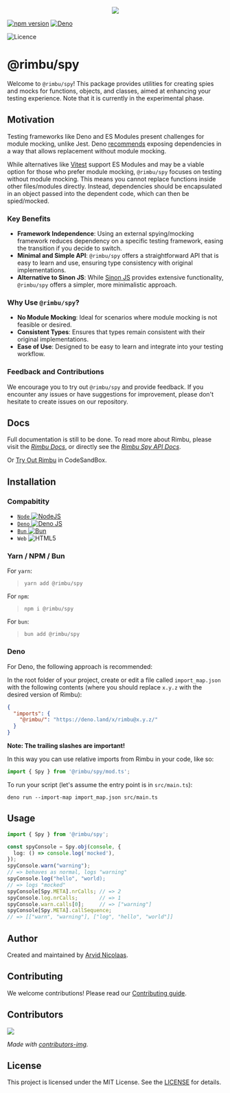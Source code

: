 <p align="center">
    <img src="https://github.com/rimbu-org/rimbu/raw/main/assets/rimbu_logo.svg" />
</p>

[![npm version](https://badge.fury.io/js/@rimbu%2Fspy.svg)](https://www.npmjs.com/package/@rimbu/spy) [![Deno](https://shield.deno.dev/x/rimbu)](http://deno.land/x/rimbu)

![Licence](https://img.shields.io/github/license/rimbu-org/rimbu)

# @rimbu/spy

Welcome to `@rimbu/spy`! This package provides utilities for creating spies and mocks for functions, objects, and classes, aimed at enhancing your testing experience. Note that it is currently in the experimental phase.

## Motivation

Testing frameworks like Deno and ES Modules present challenges for module mocking, unlike Jest. Deno [recommends](https://deno.land/manual@v1.25.2/testing/mocking) exposing dependencies in a way that allows replacement without module mocking.

While alternatives like [Vitest](https://vitest.dev/) support ES Modules and may be a viable option for those who prefer module mocking, `@rimbu/spy` focuses on testing without module mocking. This means you cannot replace functions inside other files/modules directly. Instead, dependencies should be encapsulated in an object passed into the dependent code, which can then be spied/mocked.

### Key Benefits

- **Framework Independence**: Using an external spying/mocking framework reduces dependency on a specific testing framework, easing the transition if you decide to switch.
- **Minimal and Simple API**: `@rimbu/spy` offers a straightforward API that is easy to learn and use, ensuring type consistency with original implementations.
- **Alternative to Sinon JS**: While [Sinon JS](https://sinonjs.org/) provides extensive functionality, `@rimbu/spy` offers a simpler, more minimalistic approach.

### Why Use `@rimbu/spy`?

- **No Module Mocking**: Ideal for scenarios where module mocking is not feasible or desired.
- **Consistent Types**: Ensures that types remain consistent with their original implementations.
- **Ease of Use**: Designed to be easy to learn and integrate into your testing workflow.

### Feedback and Contributions

We encourage you to try out `@rimbu/spy` and provide feedback. If you encounter any issues or have suggestions for improvement, please don't hesitate to create issues on our repository.

## Docs

Full documentation is still to be done. To read more about Rimbu, please visit the _[Rimbu Docs](https://rimbu.org)_, or directly see the _[Rimbu Spy API Docs](https://rimbu.org/api/rimbu/spy)_.

Or [Try Out Rimbu](https://codesandbox.io/s/github/vitoke/rimbu-sandbox/tree/main?previewwindow=console&view=split&editorsize=65&moduleview=1&module=/src/index.ts) in CodeSandBox.

## Installation

### Compabitity

- [`Node` ![NodeJS](https://img.shields.io/badge/node.js-6DA55F?logo=node.js&logoColor=white)](https://nodejs.org)
- [`Deno` ![Deno JS](https://img.shields.io/badge/deno%20js-000000?logo=deno&logoColor=white)](https://deno.com/runtime)
- [`Bun` ![Bun](https://img.shields.io/badge/Bun-%23000000.svg?logoColor=white)](https://bun.sh/)
- `Web` ![HTML5](https://img.shields.io/badge/html5-%23E34F26.svg?logoColor=white)

### Yarn / NPM / Bun

For `yarn`:

> `yarn add @rimbu/spy`

For `npm`:

> `npm i @rimbu/spy`

For `bun`:

> `bun add @rimbu/spy`

### Deno

For Deno, the following approach is recommended:

In the root folder of your project, create or edit a file called `import_map.json` with the following contents (where you should replace `x.y.z` with the desired version of Rimbu):

```json
{
  "imports": {
    "@rimbu/": "https://deno.land/x/rimbu@x.y.z/"
  }
}
```

**Note: The trailing slashes are important!**

In this way you can use relative imports from Rimbu in your code, like so:

```ts
import { Spy } from '@rimbu/spy/mod.ts';
```

To run your script (let's assume the entry point is in `src/main.ts`):

`deno run --import-map import_map.json src/main.ts`

## Usage

```ts
import { Spy } from '@rimbu/spy';

const spyConsole = Spy.obj(console, {
  log: () => console.log('mocked'),
});
spyConsole.warn("warning");
// => behaves as normal, logs "warning"
spyConsole.log("hello", "world);
// => logs "mocked"
spyConsole[Spy.META].nrCalls; // => 2
spyConsole.log.nrCalls;       // => 1
spyConsole.warn.calls[0];     // => ["warning"]
spyConsole[Spy.META].callSequence;
// => [["warn", "warning"], ["log", "hello", "world"]]
```

## Author

Created and maintained by [Arvid Nicolaas](https://github.com/vitoke).

## Contributing

We welcome contributions! Please read our [Contributing guide](https://github.com/rimbu-org/rimbu/blob/main/CONTRIBUTING.md).

## Contributors

<img src = "https://contrib.rocks/image?repo=rimbu-org/rimbu"/>

_Made with [contributors-img](https://contrib.rocks)._

## License

This project is licensed under the MIT License. See the [LICENSE](./LICENSE) for details.
